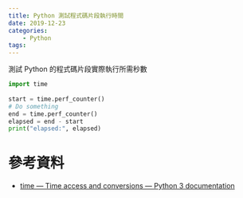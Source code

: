 ```yaml
---
title: Python 測試程式碼片段執行時間
date: 2019-12-23
categories:
    - Python
tags:
---
```


測試 Python 的程式碼片段實際執行所需秒數
```python
import time
 
start = time.perf_counter()
# Do something
end = time.perf_counter()
elapsed = end - start
print("elapsed:", elapsed)
```

# 參考資料
- [time — Time access and conversions — Python 3 documentation](https://docs.python.org/3/library/time.html)
